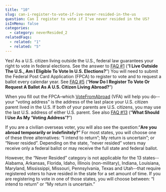 ```yaml
---
title: "10"
slug: can-i-register-to-vote-if-ive-never-resided-in-the-us
question: Can I register to vote if I've never resided in the US?
isInMenu: false
categories:
  - category: neverResided_2
relatedFaqs:
  - related: "1"
  - related: "5"
---
```

Yes! As a U.S. citizen living outside the U.S., federal law guarantees your right to vote in federal elections. See the answer to [FAQ #1](/faqs/1) (“**I Live Outside The U.S., Am I Eligible To Vote In U.S. Elections?**”) You will need to submit the Federal Post Card Application (FPCA) to register to vote and to request a ballot every calendar year. See [FAQ #5](/faqs/5) (“**How Do I Register To Vote Or Request A Ballot As A U.S. Citizen Living Abroad?**”) 

When you fill out the FPCA–which [VoteFromAbroad](/) (VFA) will help you do--your “voting address” is the address of the last place your U.S. citizen parent lived in the U.S. If both of your parents are U.S. citizens, you may use the last U.S. address of either U.S. parent. See also [FAQ #13](/faqs/13) (“**What Should I Use As My ‘Voting Address’?**”) 

If you are a civilian overseas voter, you will also see the question:“**Are you abroad temporarily or indefinitely?**” For most states, you will choose one of these three alternatives: “I intend to return”; My return is uncertain”; or “Never resided”. Depending on the state, “never resided” voters may receive only a federal ballot or may receive the full state and federal ballot. 

However, the “Never Resided” category is not applicable for the 13 states--Alabama, Arkansas, Florida, Idaho, Illinois (non-military), Indiana, Louisiana, Maryland, Mississippi, Missouri, Pennsylvania, Texas and Utah--that require registered voters to have resided in the state for a set amount of time. If you are registering to vote in one of those states, you will choose between: “I intend to return” or “My return is uncertain.”
